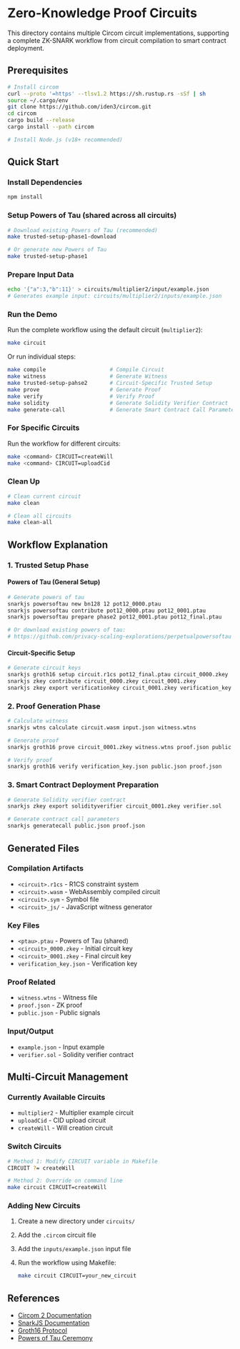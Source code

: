 # Zero-Knowledge Proof Circuits

This directory contains multiple Circom circuit implementations, supporting a complete ZK-SNARK workflow from circuit compilation to smart contract deployment.

## Prerequisites

```bash
# Install circom
curl --proto '=https' --tlsv1.2 https://sh.rustup.rs -sSf | sh
source ~/.cargo/env
git clone https://github.com/iden3/circom.git
cd circom
cargo build --release
cargo install --path circom

# Install Node.js (v18+ recommended)
```

## Quick Start

### Install Dependencies

```bash
npm install
```

### Setup Powers of Tau (shared across all circuits)

```bash
# Download existing Powers of Tau (recommended)
make trusted-setup-phase1-download

# Or generate new Powers of Tau
make trusted-setup-phase1
```

### Prepare Input Data
```bash
echo '{"a":3,"b":11}' > circuits/multiplier2/input/example.json
# Generates example input: circuits/multiplier2/inputs/example.json
```

### Run the Demo

Run the complete workflow using the default circuit (`multiplier2`):

```bash
make circuit
```

Or run individual steps:

```bash
make compile                    # Compile Circuit
make witness                    # Generate Witness
make trusted-setup-pahse2       # Circuit-Specific Trusted Setup
make prove                      # Generate Proof
make verify                     # Verify Proof
make solidity                   # Generate Solidity Verifier Contract
make generate-call              # Generate Smart Contract Call Parameters
```

### For Specific Circuits

Run the workflow for different circuits:

```bash
make <command> CIRCUIT=createWill
make <command> CIRCUIT=uploadCid
```

### Clean Up

```bash
# Clean current circuit
make clean

# Clean all circuits
make clean-all
```

## Workflow Explanation

### 1. Trusted Setup Phase

#### Powers of Tau (General Setup)

```bash
# Generate powers of tau
snarkjs powersoftau new bn128 12 pot12_0000.ptau
snarkjs powersoftau contribute pot12_0000.ptau pot12_0001.ptau
snarkjs powersoftau prepare phase2 pot12_0001.ptau pot12_final.ptau

# Or download existing powers of tau:
# https://github.com/privacy-scaling-explorations/perpetualpowersoftau
```

#### Circuit-Specific Setup

```bash
# Generate circuit keys
snarkjs groth16 setup circuit.r1cs pot12_final.ptau circuit_0000.zkey
snarkjs zkey contribute circuit_0000.zkey circuit_0001.zkey
snarkjs zkey export verificationkey circuit_0001.zkey verification_key.json
```

### 2. Proof Generation Phase

```bash
# Calculate witness
snarkjs wtns calculate circuit.wasm input.json witness.wtns

# Generate proof
snarkjs groth16 prove circuit_0001.zkey witness.wtns proof.json public.json

# Verify proof
snarkjs groth16 verify verification_key.json public.json proof.json
```

### 3. Smart Contract Deployment Preparation

```bash
# Generate Solidity verifier contract
snarkjs zkey export solidityverifier circuit_0001.zkey verifier.sol

# Generate contract call parameters
snarkjs generatecall public.json proof.json
```

## Generated Files

### Compilation Artifacts

- `<circuit>.r1cs` - R1CS constraint system
- `<circuit>.wasm` - WebAssembly compiled circuit
- `<circuit>.sym` - Symbol file
- `<circuit>_js/` - JavaScript witness generator

### Key Files

- `<ptau>.ptau` - Powers of Tau (shared)
- `<circuit>_0000.zkey` - Initial circuit key
- `<circuit>_0001.zkey` - Final circuit key
- `verification_key.json` - Verification key

### Proof Related

- `witness.wtns` - Witness file
- `proof.json` - ZK proof
- `public.json` - Public signals

### Input/Output

- `example.json` - Input example
- `verifier.sol` - Solidity verifier contract

## Multi-Circuit Management

### Currently Available Circuits

- `multiplier2` - Multiplier example circuit
- `uploadCid` - CID upload circuit
- `createWill` - Will creation circuit

### Switch Circuits

```bash
# Method 1: Modify CIRCUIT variable in Makefile
CIRCUIT ?= createWill

# Method 2: Override on command line
make circuit CIRCUIT=createWill
```

### Adding New Circuits

1. Create a new directory under `circuits/`
2. Add the `.circom` circuit file
3. Add the `inputs/example.json` input file
4. Run the workflow using Makefile:

   ```bash
   make circuit CIRCUIT=your_new_circuit
   ```

## References

- [Circom 2 Documentation](https://docs.circom.io/getting-started/installation/)
- [SnarkJS Documentation](https://github.com/iden3/snarkjs)
- [Groth16 Protocol](https://eprint.iacr.org/2016/260.pdf)
- [Powers of Tau Ceremony](https://github.com/privacy-scaling-explorations/perpetualpowersoftau)